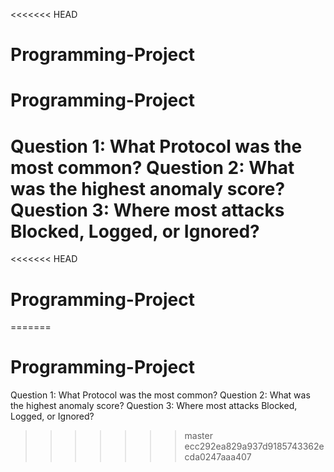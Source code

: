 <<<<<<< HEAD
# Programming-Project
# Programming-Project
Question 1: What Protocol was the most common?
Question 2: What was the highest anomaly score?
Question 3: Where most attacks Blocked, Logged, or Ignored?
=======
<<<<<<< HEAD
# Programming-Project
=======
# Programming-Project
Question 1: What Protocol was the most common?
Question 2: What was the highest anomaly score?
Question 3: Where most attacks Blocked, Logged, or Ignored?
>>>>>>> master
>>>>>>> ecc292ea829a937d9185743362ecda0247aaa407
